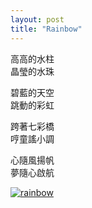 ```yaml
---
layout: post
title: "Rainbow"
---
```



高高的水柱<br>
晶瑩的水珠<br>

碧藍的天空<br>
跳動的彩虹<br>

跨著七彩橋<br>
哼童謠小調<br>

心隨風揚帆<br>
夢隨心啟航<br>

[![rainbow](https://github.com/kathybeyer/kathybeyer.github.io/assets/121460653/7ab3c591-8a60-402c-b472-25674edfcfd2)](https://github.com/kathybeyer/kathybeyer.github.io/assets/121460653/7ab3c591-8a60-402c-b472-25674edfcfd2)

